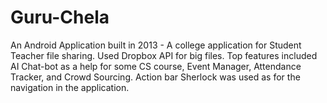 # Guru-Chela
An Android Application built in 2013 - A college application for Student Teacher file sharing. Used Dropbox API for big files. 
Top features included AI Chat-bot as a help for some CS course, Event Manager, Attendance Tracker, and Crowd Sourcing. 
Action bar Sherlock was used as for the navigation in the application.


